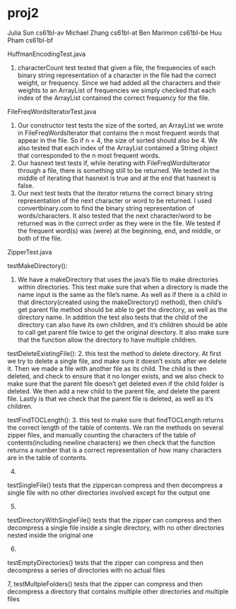 proj2
=====

Julia Sun cs61bl-av
Michael Zhang cs61bl-at
Ben Marimon cs61bl-be
Huu Pham cs61bl-bf

HuffmanEncodingTest.java
1. characterCount test tested that given a file, the frequencies of each binary string representation of a character in the file had the correct weight, or frequency.  Since we had added all the characters and their weights to an ArrayList of frequencies we simply checked that each index of the ArrayList contained the correct frequency for the file.

FileFreqWordsIteratorTest.java
1. Our constructor test tests the size of the sorted, an ArrayList we wrote in FileFreqWordsIterator that contains the n most frequent words that appear in the file.  So if n = 4, the size of sorted should also be 4.  We also tested that each index of the ArrayList contained a String object that corresponded to the n most frequent words.
2. Our hasnext test tests if, while iterating with FileFreqWordsIterator through a file, there is something still to be returned.  We tested in the middle of iterating that hasnext is true and at the end that hasnext is false.  
3. Our next test tests that the iterator returns the correct binary string representation of the next character or word to be returned.  I used convertbinary.com to find the binary string representation of words/characters.  It also tested that the next character/word to be returned was in the correct order as they were in the file.  We tested if the frequent word(s) was (were) at the beginning, end, and middle, or both of the file.

ZipperTest.java

testMakeDirectory():
1. We have a makeDirectory that uses the java’s file to make directories within directories. This test make sure that when a directory is made the name input is the same as the file’s name. As well as if there is a child in that directory(created using the makeDirectory() method), then child’s get parent file method should be able to get the directory, as well as the directory name. In addition the test also tests that the child of the directory can also have its own children, and it’s children should be able to call get parent file twice to get the original directory. It also make sure that the function allow the directory to have multiple children.

testDeleteExistingFile():
2.	this test the method to delete directory. At first we try to delete a single file, and make sure it doesn’t exists after we delete it. Then we made a file with another file as its child. The child is then deleted, and check to ensure that it no longer exists, and we also check to make sure that the parent file doesn’t get deleted even if the child folder is deleted. We then add a new child to the parent file, and delete the parent file. Lastly is that we check that the parent file is deleted, as well as it’s children.

testFindTOCLength():
3.	this test to make sure that findTOCLength returns the correct length of the table of contents. We ran the methods on several zipper files, and manually counting the characters of the table of contents(including newline characters) we then check that the function returns a number that is a correct representation of how many characters are in the table of contents.

4.	
testSingleFile()
tests that the zippercan compress and then decompress a single file with no other directories involved except for the output one

5.
testDirectoryWithSingleFile()
tests that the zipper can compress and then decompress a single file inside a single directory, with no other directories nested inside the original one

6.
testEmptyDirectories()
tests that the zipper can compress and then decompress a series of directories with no actual files

7,
testMultpleFolders()
tests that the zipper can compress and then decompress a directory that contains multiple other directories and multiple files

